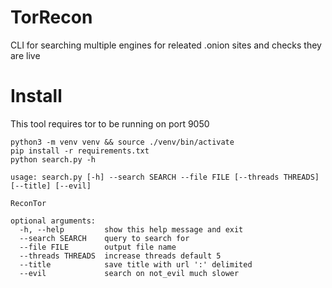 # TorRecon

CLI for searching multiple engines for releated .onion sites and checks they are live


# Install

This tool requires tor to be running on port 9050

```
python3 -m venv venv && source ./venv/bin/activate
pip install -r requirements.txt
python search.py -h
```

```
usage: search.py [-h] --search SEARCH --file FILE [--threads THREADS] [--title] [--evil]

ReconTor

optional arguments:
  -h, --help         show this help message and exit
  --search SEARCH    query to search for
  --file FILE        output file name
  --threads THREADS  increase threads default 5
  --title            save title with url ':' delimited
  --evil             search on not_evil much slower
  ```
